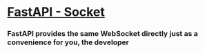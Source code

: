 # [FastAPI - Socket](https://fastapi.tiangolo.com/advanced/websockets/)
### FastAPI provides the same WebSocket directly just as a convenience for you, the developer
